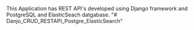 This Application has REST API's developed using Django framework and 
PostgreSQL and ElasticSeach datgabase.
 "# Danjo_CRUD_RESTAPI_Postgre_ElasticSearch" 
